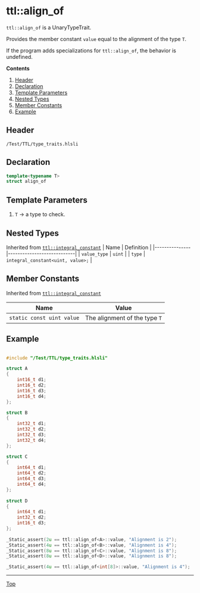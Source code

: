 # ttl::align_of

`ttl::align_of` is a UnaryTypeTrait.

Provides the member constant `value` equal to the alignment of the type `T`.

If the program adds specializations for `ttl::align_of`, the behavior is undefined.

**Contents**
1. [Header](#header)
2. [Declaration](#declaration)
3. [Template Parameters](#template-parameters)
4. [Nested Types](#nested-types)
5. [Member Constants](#member-constants)
6. [Example](#example)

## Header

`/Test/TTL/type_traits.hlsli`

## Declaration

```c++
template<typename T>
struct align_of
```

## Template Parameters

1. `T` -> a type to check.

## Nested Types

Inherited from [`ttl::integral_constant`](./IntegralConstant.md)
| Name | Definition |
|---------------|----------------------------|
| `value_type`  | `uint`                        |
| `type`        | `integral_constant<uint, value>;` |

## Member Constants
Inherited from [`ttl::integral_constant`](./IntegralConstant.md)

| Name                    | Value |
|-------------------------|-------|
| `static const uint value`  | The alignment of the type `T` |


## Example

```c++

#include "/Test/TTL/type_traits.hlsli"

struct A
{
    int16_t d1;
    int16_t d2;
    int16_t d3;
    int16_t d4;
};

struct B
{
    int32_t d1;
    int32_t d2;
    int32_t d3;
    int32_t d4;
};

struct C
{
    int64_t d1;
    int64_t d2;
    int64_t d3;
    int64_t d4;
};
                                                                                       
struct D
{
    int64_t d1;
    int32_t d2;
    int16_t d3;
};
                                                                                         
_Static_assert(2u == ttl::align_of<A>::value, "Alignment is 2");
_Static_assert(4u == ttl::align_of<B>::value, "Alignment is 4");
_Static_assert(8u == ttl::align_of<C>::value, "Alignment is 8");
_Static_assert(8u == ttl::align_of<D>::value, "Alignment is 8");

_Static_assert(4u == ttl::align_of<int[8]>::value, "Alignment is 4");


```
---

[Top](#ttlalign_of)